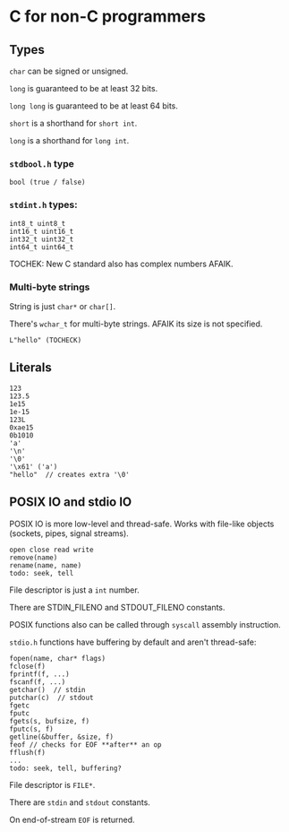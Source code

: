 # C for non-C programmers


## Types

`char` can be signed or unsigned.

`long` is guaranteed to be at least 32 bits.

`long long` is guaranteed to be at least 64 bits.

`short` is a shorthand for `short int`.

`long` is a shorthand for `long int`.

### `stdbool.h` type

    bool (true / false)

### `stdint.h` types:

    int8_t uint8_t
    int16_t uint16_t
    int32_t uint32_t
    int64_t uint64_t

TOCHEK: New C standard also has complex numbers AFAIK.

### Multi-byte strings

String is just `char*` or `char[]`.

There's `wchar_t` for multi-byte strings. AFAIK its size is not specified.

    L"hello" (TOCHECK)


## Literals

    123
    123.5
    1e15
    1e-15
    123L
    0xae15
    0b1010
    'a'
    '\n'
    '\0'
    '\x61' ('a')
    "hello"  // creates extra '\0'


## POSIX IO and stdio IO

POSIX IO is more low-level and thread-safe. Works with file-like objects (sockets, pipes, signal streams).

    open close read write
    remove(name)
    rename(name, name)
    todo: seek, tell

File descriptor is just a `int` number.

There are STDIN_FILENO and STDOUT_FILENO constants.

POSIX functions also can be called through `syscall` assembly instruction.

`stdio.h` functions have buffering by default and aren't thread-safe:

    fopen(name, char* flags)
    fclose(f)
    fprintf(f, ...)
    fscanf(f, ...)
    getchar()  // stdin
    putchar(c)  // stdout
    fgetc
    fputc
    fgets(s, bufsize, f)
    fputc(s, f)
    getline(&buffer, &size, f)
    feof // checks for EOF **after** an op
    fflush(f)
    ...
    todo: seek, tell, buffering?

File descriptor is `FILE*`.

There are `stdin` and `stdout` constants.

On end-of-stream `EOF` is returned.
